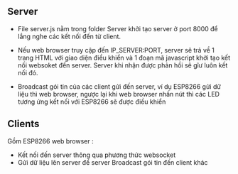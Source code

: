 ## Server
- File  server.js nằm trong folder Server khởi tạo server ở port 8000 để lắng nghe các kết nối đến từ client.

- Nếu web browser truy cập đến IP_SERVER:PORT, server sẽ trả về 1 trang HTML với giao diện điều khiển và 1 đoạn mã javascript khởi tạo kết nối websoket đến server. Server khi nhận được phản hồi sẽ gĩư luôn kết nối đó. 

- Broadcast gói tin của các client gửi đến server, ví dụ ESP8266 gửi dữ liệu thì web browser, ngược lại khi  web browser nhấn nút thì các LED tương ứng kết nối với ESP8266 sẽ được điều khiển 

## Clients

Gồm ESP8266 web browser :
- Kết nối đến server thông qua phương thức websocket
- Gửi dữ liệu lên server để server Broadcast gói tin đến client khác